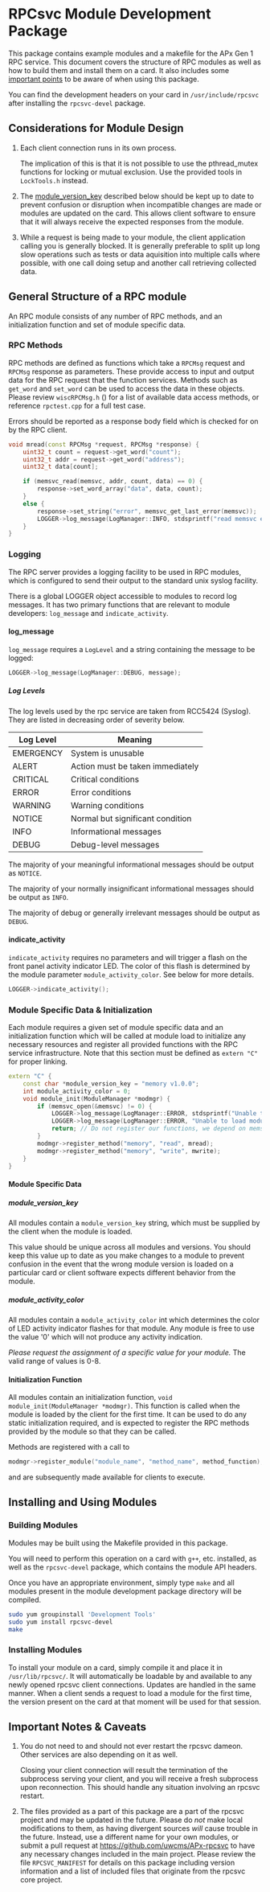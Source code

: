 # RPCsvc Module Development Package

This package contains example modules and a makefile for the APx Gen 1
RPC service. This document covers the structure of RPC modules as well as how
to build them and install them on a card. It also includes some [important
points](#important-notes--caveats) to be aware of when using this package.

You can find the development headers on your card in `/usr/include/rpcsvc`
after installing the `rpcsvc-devel` package.

## Considerations for Module Design

1.	Each client connection runs in its own process.

	The implication of this is that it is not possible to use the pthread_mutex
	functions for locking or mutual exclusion.  Use the provided tools in
	`LockTools.h` instead.

2.	The [module_version_key](#module_version_key) described below should be kept
	up to date to prevent confusion or disruption when incompatible changes are
	made or modules are updated on the card.  This allows client software to
	ensure that it will always receive the expected responses from the module.

3.	While a request is being made to your module, the client application calling
	you is generally blocked.  It is generally preferable to split up long slow
	operations such as tests or data aquisition into multiple calls where
	possible, with one call doing setup and another call retrieving collected
	data.

## General Structure of a RPC module

An RPC module consists of any number of RPC methods, and an initialization
function and set of module specific data.

### RPC Methods

RPC methods are defined as functions which take a `RPCMsg` request and
`RPCMsg` response as parameters. These provide access to input and output
data for the RPC request that the function services. Methods such as
`get_word` and `set_word` can be used to access the data in these objects.
Please review `wiscRPCMsg.h` () for a list of available data access methods,
or reference `rpctest.cpp` for a full test case.

Errors should be reported as a response body field which is checked for on by
the RPC client.

```cpp
void mread(const RPCMsg *request, RPCMsg *response) {
	uint32_t count = request->get_word("count");
	uint32_t addr = request->get_word("address");
	uint32_t data[count];

	if (memsvc_read(memsvc, addr, count, data) == 0) {
		response->set_word_array("data", data, count);
	}
	else {
		response->set_string("error", memsvc_get_last_error(memsvc));
		LOGGER->log_message(LogManager::INFO, stdsprintf("read memsvc error: %s", memsvc_get_last_error(memsvc)));
	}
}
```

### Logging

The RPC server provides a logging facility to be used in RPC modules, which is
configured to send their output to the standard unix syslog facility.

There is a global LOGGER object accessible to modules to record log messages.
It has two primary functions that are relevant to module developers:
`log_message` and `indicate_activity`.

#### log_message
`log_message` requires a `LogLevel` and a string containing the message to
be logged:

```cpp
LOGGER->log_message(LogManager::DEBUG, message);
```

##### Log Levels

The log levels used by the rpc service are taken from RCC5424 (Syslog).  They
are listed in decreasing order of severity below.

Log Level | Meaning
----------|---------------------------------
EMERGENCY | System is unusable
ALERT     | Action must be taken immediately
CRITICAL  | Critical conditions
ERROR     | Error conditions
WARNING   | Warning conditions
NOTICE    | Normal but significant condition
INFO      | Informational messages
DEBUG     | Debug-level messages

The majority of your meaningful informational messages should be output as
`NOTICE`.

The majority of your normally insignificant informational messages should be
output as `INFO`.

The majority of debug or generally irrelevant messages should be output as
`DEBUG`.

#### indicate_activity

`indicate_activity` requires no parameters and will trigger a flash on the
front panel activity indicator LED.  The color of this flash is determined by
the module parameter `module_activity_color`.  See below for more details.

```cpp
LOGGER->indicate_activity();
```

### Module Specific Data & Initialization

Each module requires a given set of module specific data and an initialization
function which will be called at module load to initialize any necessary
resources and register all provided functions with the RPC service
infrastructure.  Note that this section must be defined as `extern "C"` for
proper linking.

```cpp
extern "C" {
	const char *module_version_key = "memory v1.0.0";
	int module_activity_color = 0;
	void module_init(ModuleManager *modmgr) {
		if (memsvc_open(&memsvc) != 0) {
			LOGGER->log_message(LogManager::ERROR, stdsprintf("Unable to connect to memory service: %s", memsvc_get_last_error(memsvc)));
			LOGGER->log_message(LogManager::ERROR, "Unable to load module");
			return; // Do not register our functions, we depend on memsvc.
		}
		modmgr->register_method("memory", "read", mread);
		modmgr->register_method("memory", "write", mwrite);
	}
}
```

#### Module Specific Data

##### module_version_key

All modules contain a `module_version_key` string, which must be supplied by the
client when the module is loaded.

This value should be unique across all modules and versions.  You should keep
this value up to date as you make changes to a module to prevent confusion in
the event that the wrong module version is loaded on a particular card or client
software expects different behavior from the module.

##### module_activity_color

All modules contain a `module_activity_color` int which determines the color of
LED activity indicator flashes for that module.  Any module is free to use the
value '0' which will not produce any activity indication.

*Please request the assignment of a specific value for your module.*
The valid range of values is 0-8.

#### Initialization Function

All modules contain an initialization function, `void module_init(ModuleManager
*modmgr)`.  This function is called when the module is loaded by the client for
the first time.  It can be used to do any static initialization required, and is
expected to register the RPC methods provided by the module so that they can be
called.

Methods are registered with a call to
```cpp
modmgr->register_module("module_name", "method_name", method_function);
```
and are subsequently made available for clients to execute.

## Installing and Using Modules

### Building Modules

Modules may be built using the Makefile provided in this package.

You will need to perform this operation on a card with `g++`, etc. installed,
as well as the `rpcsvc-devel` package, which contains the module API headers.

Once you have an appropriate environment, simply type `make` and all modules
present in the module development package directory will be compiled.

```sh
sudo yum groupinstall 'Development Tools'
sudo yum install rpcsvc-devel
make
```

### Installing Modules

To install your module on a card, simply compile it and place it in
`/usr/lib/rpcsvc/`. It will automatically be loadable by and available to any
newly opened rpcsvc client connections. Updates are handled in the same
manner. When a client sends a request to load a module for the first time,
the version present on the card at that moment will be used for that session.

## Important Notes & Caveats

1.	You do not need to and should not ever restart the rpcsvc dameon.  Other
	services are also depending on it as well.
	
	Closing your client connection will result the termination of the subprocess
	serving your client, and you will receive a fresh subprocess upon
	reconnection.  This should handle any situation involving an rpcsvc restart.

2.	The files provided as a part of this package are a part of the rpcsvc
	project and may be updated in the future. Please do *not* make local
	modifications to them, as having divergent sources *will* cause trouble
	in the future. Instead, use a different name for your own modules, or
	submit a pull request at https://github.com/uwcms/APx-rpcsvc to have any
	necessary changes included in the main project. Please review the file
	`RPCSVC_MANIFEST` for details on this package including version
	information and a list of included files that originate from the rpcsvc
	core project.
